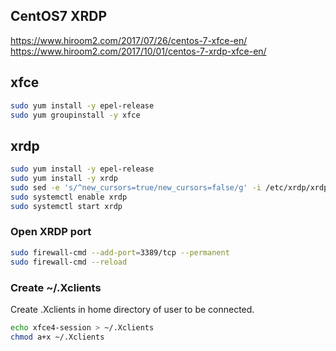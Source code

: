  CentOS7 XRDP
-------------------------------
https://www.hiroom2.com/2017/07/26/centos-7-xfce-en/
https://www.hiroom2.com/2017/10/01/centos-7-xrdp-xfce-en/

## xfce
```sh
sudo yum install -y epel-release
sudo yum groupinstall -y xfce
```

## xrdp
```sh
sudo yum install -y epel-release
sudo yum install -y xrdp
sudo sed -e 's/^new_cursors=true/new_cursors=false/g' -i /etc/xrdp/xrdp.ini
sudo systemctl enable xrdp
sudo systemctl start xrdp
```

### Open XRDP port
```sh
sudo firewall-cmd --add-port=3389/tcp --permanent
sudo firewall-cmd --reload
```

### Create ~/.Xclients
Create .Xclients in home directory of user to be connected.
```sh
echo xfce4-session > ~/.Xclients
chmod a+x ~/.Xclients
```

